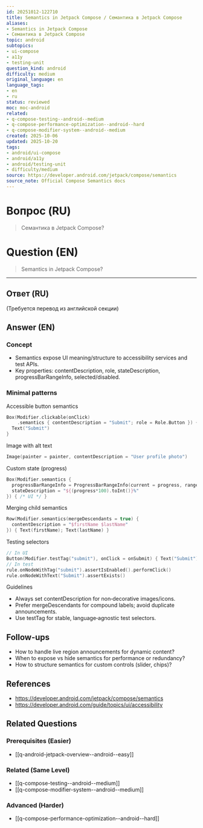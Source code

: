 ```yaml
---
id: 20251012-122710
title: Semantics in Jetpack Compose / Семантика в Jetpack Compose
aliases:
- Semantics in Jetpack Compose
- Семантика в Jetpack Compose
topic: android
subtopics:
- ui-compose
- a11y
- testing-unit
question_kind: android
difficulty: medium
original_language: en
language_tags:
- en
- ru
status: reviewed
moc: moc-android
related:
- q-compose-testing--android--medium
- q-compose-performance-optimization--android--hard
- q-compose-modifier-system--android--medium
created: 2025-10-06
updated: 2025-10-20
tags:
- android/ui-compose
- android/a11y
- android/testing-unit
- difficulty/medium
source: https://developer.android.com/jetpack/compose/semantics
source_note: Official Compose Semantics docs
---
```


# Вопрос (RU)
> Семантика в Jetpack Compose?

# Question (EN)
> Semantics in Jetpack Compose?

---

## Ответ (RU)

(Требуется перевод из английской секции)

## Answer (EN)

### Concept
- Semantics expose UI meaning/structure to accessibility services and test APIs.
- Key properties: contentDescription, role, stateDescription, progressBarRangeInfo, selected/disabled.

### Minimal patterns

Accessible button semantics
```kotlin
Box(Modifier.clickable(onClick)
    .semantics { contentDescription = "Submit"; role = Role.Button }) {
  Text("Submit")
}
```

Image with alt text
```kotlin
Image(painter = painter, contentDescription = "User profile photo")
```

Custom state (progress)
```kotlin
Box(Modifier.semantics {
  progressBarRangeInfo = ProgressBarRangeInfo(current = progress, range = 0f..1f)
  stateDescription = "${(progress*100).toInt()}%"
}) { /* UI */ }
```

Merging child semantics
```kotlin
Row(Modifier.semantics(mergeDescendants = true) {
  contentDescription = "$firstName $lastName"
}) { Text(firstName); Text(lastName) }
```

Testing selectors
```kotlin
// In UI
Button(Modifier.testTag("submit"), onClick = onSubmit) { Text("Submit") }
// In test
rule.onNodeWithTag("submit").assertIsEnabled().performClick()
rule.onNodeWithText("Submit").assertExists()
```

Guidelines
- Always set contentDescription for non‑decorative images/icons.
- Prefer mergeDescendants for compound labels; avoid duplicate announcements.
- Use testTag for stable, language‑agnostic test selectors.

## Follow-ups
- How to handle live region announcements for dynamic content?
- When to expose vs hide semantics for performance or redundancy?
- How to structure semantics for custom controls (slider, chips)?

## References
- https://developer.android.com/jetpack/compose/semantics
- https://developer.android.com/guide/topics/ui/accessibility

## Related Questions

### Prerequisites (Easier)
- [[q-android-jetpack-overview--android--easy]]

### Related (Same Level)
- [[q-compose-testing--android--medium]]
- [[q-compose-modifier-system--android--medium]]

### Advanced (Harder)
- [[q-compose-performance-optimization--android--hard]]
